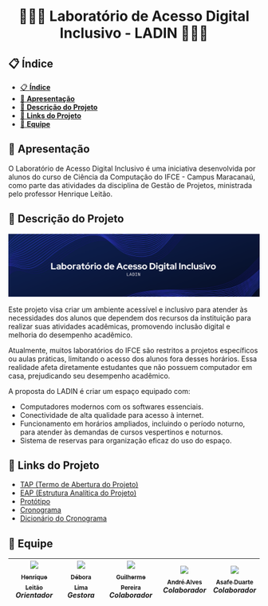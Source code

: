 <h1 align="center"> 👩🏻‍💻 Laboratório de Acesso Digital Inclusivo - LADIN 👩🏻‍💻 </h1>

 ## 📋 **Índice**
- [📋 **Índice**](#-índice)
- [📄 **Apresentação**](#-apresentação)
- [📘 **Descrição do Projeto**](#-descrição-do-projeto)
- [🔗 **Links do Projeto**](#-links-do-projeto)
- [🤝 **Equipe**](#-equipe)

## 📄 **Apresentação**
O Laboratório de Acesso Digital Inclusivo é uma iniciativa desenvolvida por alunos do curso de Ciência da Computação do IFCE - Campus Maracanaú, como parte das atividades da disciplina de Gestão de Projetos, ministrada pelo professor Henrique Leitão.

## 📘 **Descrição do Projeto**

<img title="LADIN" src="ladin.png">

Este projeto visa criar um ambiente acessível e inclusivo para atender às necessidades dos alunos que dependem dos recursos da instituição para realizar suas atividades acadêmicas, promovendo inclusão digital e melhoria do desempenho acadêmico.

Atualmente, muitos laboratórios do IFCE são restritos a projetos específicos ou aulas práticas, limitando o acesso dos alunos fora desses horários. Essa realidade afeta diretamente estudantes que não possuem computador em casa, prejudicando seu desempenho acadêmico.

A proposta do LADIN é criar um espaço equipado com:
- Computadores modernos com os softwares essenciais.
- Conectividade de alta qualidade para acesso à internet.
- Funcionamento em horários ampliados, incluindo o período noturno, para atender às demandas de cursos vespertinos e noturnos.
- Sistema de reservas para organização eficaz do uso do espaço.

## 🔗 **Links do Projeto**
- [TAP (Termo de Abertura do Projeto)](https://docs.google.com/document/d/1O9r5r7e8V3WH0-ucugP4757m1yEZnyhl/edit?usp=drive_link&ouid=110889014359565880507&rtpof=true&sd=true)
- [EAP (Estrutura Analítica do Projeto)](https://lucid.app/lucidchart/bae221e9-ab8c-480e-9bd7-ee65caa0da00/edit?viewport_loc=-2911%2C-192%2C1715%2C763%2C0_0&invitationId=inv_f549d42c-f8ef-4972-b125-d00ad0a01c17)
- [Protótipo](https://www.canva.com/design/DAGVMLG1Uko/Bksul0sLCVgxmXefeZIsDQ/edit?utm_content=DAGVMLG1Uko&utm_campaign=designshare&utm_medium=link2&utm_source=sharebutton
)
- [Cronograma](https://docs.google.com/spreadsheets/d/1IvDq9Lpemmo6LC_NMC3wcX30eIf_8N0xp7IpPIaIpj0/edit?usp=sharing)
- [Dicionário do Cronograma](https://docs.google.com/spreadsheets/d/1OAGQIswH0lwU7GCOeJXdwObHn8UMwUeq/edit?usp=sharing&ouid=110889014359565880507&rtpof=true&sd=true)


## 🤝 **Equipe**
| [<img src="https://avatars.githubusercontent.com/u/39267515?v=4" width=115> <br><sub> Henrique Leitão </sub>](https://github.com/henriqueleitaoprof) <br> <i>Orientador</i> | [<img src="https://avatars.githubusercontent.com/u/120287932?s=400&u=8aecd1353167baa60b5b7ad71501a738977bf2f9&v=4" width=115> <br><sub> Débora Lima </sub>](https://github.com/deboradls) <br> <i>Gestora</i> | [<img src="https://avatars.githubusercontent.com/u/143913354?v=4" width=115> <br><sub> Guilherme Pereira </sub>](https://github.com/guiqwer) <br> <i>Colaborador</i> | [<img src="https://avatars.githubusercontent.com/u/37510133?v=4" width=115> <br> <sub> André Alves </sub>](https://github.com/andallves) <br> <i>Colaborador</i> | [<img src="https://avatars.githubusercontent.com/u/123270648?v=4" width=115> <br> <sub> Asafe Duarte </sub>](https://github.com/maripasa) <br> <i>Colaborador</i> | 
| :---: | :---: | :---: | :---: | :---: | 